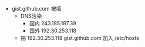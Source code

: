 
- gist.github.com 被墙
    - DNS污染
        - 国内 243.185.187.39
        - 国外 192.30.253.118
    - 把 192.30.253.118 gist.github.com 加入 /etc/hosts